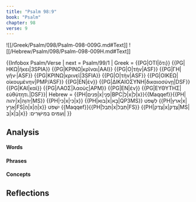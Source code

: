 ```yaml
---
title: "Psalm 98:9"
book: "Psalm"
chapter: 98
verse: 9
---
```

![[/Greek/Psalm/098/Psalm-098-009G.md#Text]]
![[/Hebrew/Psalm/098/Psalm-098-009H.md#Text]]

{{Infobox Psalm/Verse |
  next = Psalm/99/1 |
  Greek = {{PG|ΟΤΙ|ὅτι}} {{PG|ΗΚΩ|ἥκει|3SPIA}} {{PG|ΚΡΙΝΩ|κρῖναι|AAI}} {{PG|Ο|τὴν|ASF}} {{PG|ΓΗ|γῆν·|ASF}} {{PG|ΚΡΙΝΩ|κρινεῖ|3SFIA}} {{PG|Ο|τὴν|ASF}} {{PG|ΟΙΚΕΩ|οἰκουμένην|PMP/ASF}} {{PG|ΕΝ|ἐν}} {{PG|ΔΙΚΑΙΟΣΥΝΗ|δικαιοσύνῃ|DSF}} {{PG|ΚΑΙ|καὶ}} {{PG|ΛΑΟΣ|λαοὺς|APM}} {{PG|ΕΝ|ἐν}} {{PG|ΕΥΘΥΤΗΣ|εὐθύτητι.|DSF}}|
  Hebrew = {{PH|פנים|x|פְנֵי|BPC|לְ|x|לִ|x}}{{Maqqef}}{{PH|יהוה|x|יְהוָה|MS}} {{PH|כִּי|x|כִּי|x}} {{PH|בוא|x|בָא|QP3MS}}
לִשְׁפֹּט
{{PH|ארץ|x|אָרֶץ|FS|הַ|x|הָ|x}}
יִשְׁפֹּט
{{Maqqef}}{{PH|תֵּבֵל|x|תֵּבֵל|FS}} {{PH|צֶדֶק|x|צֶדֶק|MS|בְּ|x|בְּ|x}}
וְעַמִּים
בְּמֵישָׁרִים
׃|
}}

## Analysis

#### Words

#### Phrases

#### Concepts

## Reflections
